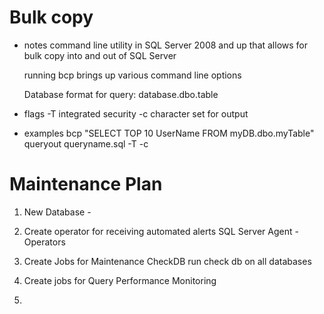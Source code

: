 <!-- # Figure out a better format for this later -->

# Bulk copy
- notes
  command line utility in SQL Server 2008 and up that allows for bulk copy into and out of SQL Server

  running bcp brings up various command line options

  Database format for query: database.dbo.table

- flags
  -T integrated security
  -c character set for output

- examples
  bcp "SELECT TOP 10 UserName FROM myDB.dbo.myTable" queryout queryname.sql -T -c


# Maintenance Plan
  1. New Database -

  2. Create operator for receiving automated alerts
    SQL Server Agent - Operators

  3. Create Jobs for Maintenance
    CheckDB run check db on all databases

  4. Create jobs for Query Performance Monitoring

  5.
